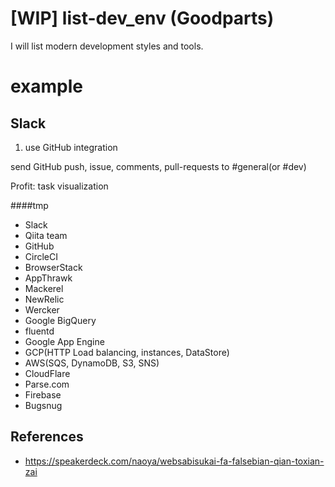 [WIP] list-dev_env (Goodparts)
============

I will list modern development styles and tools.

example
===

Slack
---

1. use GitHub integration

send GitHub push, issue, comments, pull-requests to #general(or #dev)

Profit: task visualization

####tmp

- Slack
- Qiita team
- GitHub
- CircleCI
- BrowserStack
- AppThrawk
- Mackerel
- NewRelic
- Wercker
- Google BigQuery
- fluentd
- Google App Engine
- GCP(HTTP Load balancing, instances, DataStore)
- AWS(SQS, DynamoDB, S3, SNS)
- CloudFlare
- Parse.com
- Firebase
- Bugsnug

References
---

- https://speakerdeck.com/naoya/websabisukai-fa-falsebian-qian-toxian-zai

